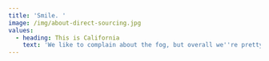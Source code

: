 ```yaml
---
title: 'Smile. '
image: /img/about-direct-sourcing.jpg
values:
  - heading: This is California
    text: 'We like to complain about the fog, but overall we''re pretty fortunate.'
---
```


